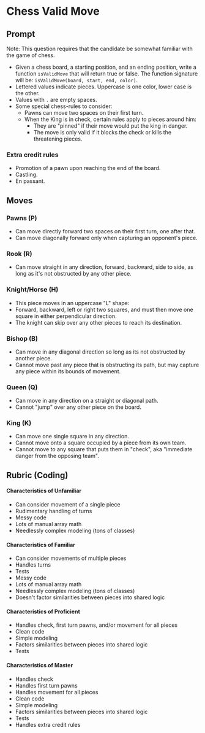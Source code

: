 # Chess Valid Move

## Prompt

Note: This question requires that the candidate be somewhat familiar with the
game of chess.

- Given a chess board, a starting position, and an ending position, write a
  function `isValidMove` that will return true or false. The function signature
  will be: `isValidMove(board, start, end, color)`.
- Lettered values indicate pieces. Uppercase is one color, lower case is the
  other.
- Values with `.` are empty spaces.
- Some special chess-rules to consider:
  - Pawns can move two spaces on their first turn.
  - When the King is in check, certain rules apply to pieces around him:
    - They are "pinned" if their move would put the king in danger.
    - The move is only valid if it blocks the check or kills the threatening
      pieces.

### Extra credit rules

- Promotion of a pawn upon reaching the end of the board.
- Castling.
- En passant.

## Moves

### Pawns (P)

- Can move directly forward two spaces on their first turn, one after that.
- Can move diagonally forward only when capturing an opponent's piece.

### Rook (R)

- Can move straight in any direction, forward, backward, side to side, as long
  as it's not obstructed by any other piece.

### Knight/Horse (H)

- This piece moves in an uppercase "L" shape:
- Forward, backward, left or right two squares, and must then move one square in
  either perpendicular direction.
- The knight can skip over any other pieces to reach its destination.

### Bishop (B)

- Can move in any diagonal direction so long as its not obstructed by another
  piece.
- Cannot move past any piece that is obstructing its path, but may capture any
  piece within its bounds of movement.

### Queen (Q)

- Can move in any direction on a straight or diagonal path.
- Cannot "jump" over any other piece on the board.

### King (K)

- Can move one single square in any direction.
- Cannot move onto a square occupied by a piece from its own team.
- Cannot move to any square that puts them in "check", aka "immediate danger
  from the opposing team".

## Rubric (Coding)

#### Characteristics of Unfamiliar

- Can consider movement of a single piece
- Rudimentary handling of turns
- Messy code
- Lots of manual array math
- Needlessly complex modeling (tons of classes)

#### Characteristics of Familiar

- Can consider movements of multiple pieces
- Handles turns
- Tests
- Messy code
- Lots of manual array math
- Needlessly complex modeling (tons of classes)
- Doesn't factor similarities between pieces into shared logic

#### Characteristics of Proficient

- Handles check, first turn pawns, and/or movement for all pieces
- Clean code
- Simple modeling
- Factors similarities between pieces into shared logic
- Tests

#### Characteristics of Master

- Handles check
- Handles first turn pawns
- Handles movement for all pieces
- Clean code
- Simple modeling
- Factors similarities between pieces into shared logic
- Tests
- Handles extra credit rules
